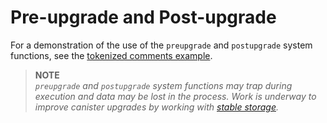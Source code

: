# Pre-upgrade and Post-upgrade

For a demonstration of the use of the `preupgrade` and `postupgrade` system functions, see the [tokenized comments example](/tokenized-comments-example.html).

> **NOTE**  
> _`preupgrade` and `postupgrade` system functions may trap during execution and data may be lost in the process. Work is underway to improve canister upgrades by working with [stable storage](/advanced-concepts/scalability/stable-storage.html)._
